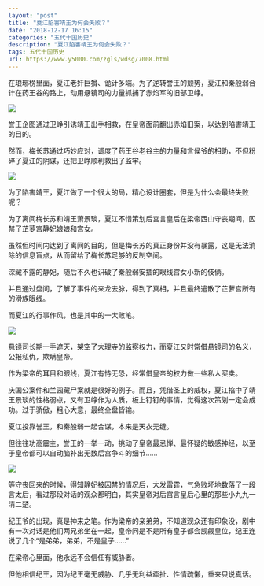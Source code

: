 ```yaml
---
layout: "post"
title: "夏江陷害靖王为何会失败？"
date: "2018-12-17 16:15"
categories: "五代十国历史"
description: "夏江陷害靖王为何会失败？"
tags: 五代十国历史
url: https://www.y5000.com/zgls/wdsg/7008.html
---
```






在琅琊榜里面，夏江老奸巨猾、诡计多端。为了逆转誉王的颓势，夏江和秦般弱合计在药王谷的路上，动用悬镜司的力量抓捕了赤焰军的旧部卫峥。

![](https://img.y5000.com/uploads/allimg/161212/8-161212134AS45.jpg)

誉王企图通过卫峥引诱靖王出手相救，在皇帝面前翻出赤焰旧案，以达到陷害靖王的目的。

然而，梅长苏通过巧妙应对，调度了药王谷老谷主的力量和言侯爷的相助，不但粉碎了夏江的阴谋，还把卫峥顺利救出了监牢。

![](https://img.y5000.com/uploads/allimg/161212/8-161212134F54L.jpg)

为了陷害靖王，夏江做了一个很大的局，精心设计圈套，但是为什么会最终失败呢？

为了离间梅长苏和靖王萧景琰，夏江不惜策划后宫言皇后在梁帝西山守丧期间，囚禁了芷萝宫静妃娘娘和宫女。

虽然但时间内达到了离间的目的，但是梅长苏的真正身份并没有暴露，这是无法消除的信息盲点，从而留给了梅长苏足够的反制空间。

深藏不露的静妃，随后不久也识破了秦般弱安插的眼线宫女小新的伎俩。

并且通过盘问，了解了事件的来龙去脉，得到了真相，并且最终遣散了芷萝宫所有的滑族眼线。

而夏江的行事作风，也是其中的一大败笔。

![](https://img.y5000.com/uploads/allimg/161212/8-161212134G5232.jpg)

悬镜司长期一手遮天，架空了大理寺的监察权力，而夏江又时常借悬镜司的名义，公报私仇，欺瞒皇帝。

作为梁帝的耳目和眼线，夏江有恃无恐，经常借皇帝的权力做一些私人买卖。

庆国公案件和兰园藏尸案就是很好的例子。而且，凭借圣上的威权，夏江掐中了靖王景琰的性格弱点，又有卫峥作为人质，板上钉钉的事情，觉得这次策划一定会成功。过于骄傲，粗心大意，最终全盘皆输。

夏江投靠誉王，和秦般弱一起合谋，本来是天衣无缝。

但往往功高震主，誉王的一举一动，挑动了皇帝最忌惮、最怀疑的敏感神经，以至于皇帝都可以自动脑补出无数后宫争斗的细节……

![](https://img.y5000.com/uploads/allimg/161212/8-161212134H4U9.jpg)

等守丧回来的时候，得知静妃被囚禁的情况后，大发雷霆，气急败坏地数落了一段言太后，看过那段对话的观众都明白，其实皇帝对后宫言皇后心里的那些小九九一清二楚。

纪王爷的出现，真是神来之笔。作为梁帝的亲弟弟，不知道观众还有印象没，剧中有一次对话是他们两兄弟坐在一起，皇帝问是不是所有皇子都会觊觎皇位，纪王连说了几个“是弟弟，弟弟，不是皇子……”

在梁帝心里面，他永远不会信任有威胁者。

但他相信纪王，因为纪王毫无威胁、几乎无利益牵扯、性情疏懒，重来只说真话。
